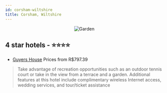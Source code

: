 ```yaml
---
id: corsham-wiltshire
title: Corsham, Wiltshire
---
```


<center><img src="https://i.travelapi.com/hotels/4000000/3920000/3918500/3918495/d416d170_b.jpg" alt="Garden" /></center>


##  4 star hotels - ⭐️⭐️⭐️⭐️

-    [Guyers House](https://us.hurb.com/hotels/corsham/guyers-house-JNP-JP999608?cmp=18055) Prices from R$797.39
   > Take advantage of recreation opportunities such as an outdoor tennis court or take in the view from a terrace and a garden. Additional features at this hotel include complimentary wireless Internet access, wedding services, and tour/ticket assistance
